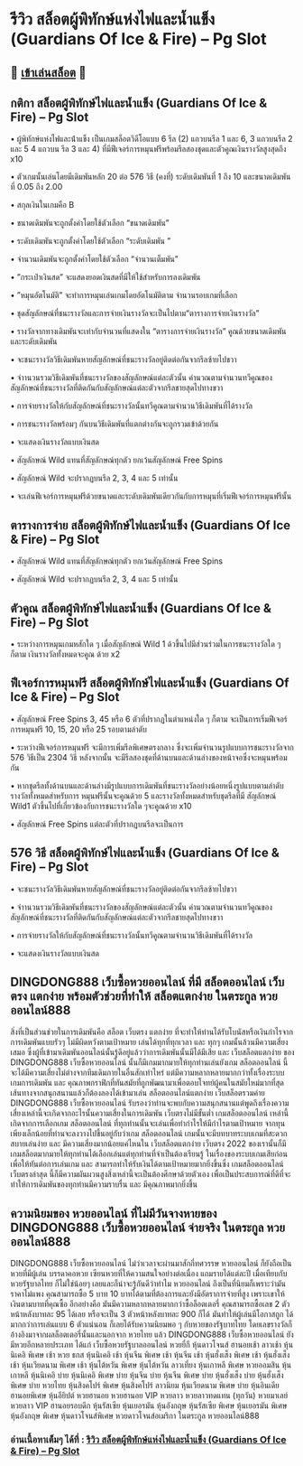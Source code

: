 # รีวิว สล็อตผู้พิทักษ์แห่งไฟและน้ำแข็ง (Guardians Of Ice & Fire) – Pg Slot

## 🎰 [เข้าเล่นสล็อต](https://bit.ly/3ryTLaH) 🎰

## กติกา สล็อตผู้พิทักษ์ไฟและน้ำแข็ง (Guardians Of Ice & Fire) – Pg Slot

• ผู้พิทักษ์แห่งไฟและน้ําแข็ง เป็นเกมสล็อตวิดีโอแบบ 6 รีล (2) แถวบนรีล 1 และ 6, 3 แถวบนรีล 2 และ 5 4 แถวบน รีล 3 และ 4) ที่มีฟีเจอร์การหมุนฟรีพร้อมรีลสองชุดและตัวคูณเงินรางวัลสูงสุดถึง x10

• ตัวเกมนั้นเล่นโดยมีเดิมพันหลัก 20 ต่อ 576 วิธี (คงที่) ระดับเดิมพันที่ 1 ถึง 10 และขนาดเดิมพันที่ 0.05 ถึง 2.00

• สกุลเงินในเกมคือ B

• ขนาดเดิมพันจะถูกตั้งค่าโดยใช้ตัวเลือก “ขนาดเดิมพัน”

• ระดับเดิมพันจะถูกตั้งค่าโดยใช้ตัวเลือก “ระดับเดิมพัน ”

• จํานวนเดิมพันจะถูกตั้งค่าโดยใช้ตัวเลือก “จํานวนเต็มพัน”

• ”กระเป๋าเงินสด” จะแสดงยอดเงินสดที่มีให้ใช้สําหรับการลงเดิมพัน

• ”หมุนอัตโนมัติ” จะทําการหมุนเล่นเกมโดยอัตโนมัติตาม จํานวนรอบเกมที่เลือก

• ชุดสัญลักษณ์ที่ชนะรางวัลและการจ่ายเงินรางวัลจะเป็นไปตาม“ตารางการจ่ายเงินรางวัล”

• รางวัลจากทางเดิมพันจะเท่ากับจํานวนที่แสดงใน “ตารางการจ่ายเงินรางวัล” คูณด้วยขนาดเดิมพันและระดับเดิมพัน

• จะชนะรางวัลวิธีเดิมพันหายสัญลักษณ์ที่ชนะรางวัลอยู่ติดต่อกันจากรีลซ้ายไปขวา

• จําานวนรวมวิธีเดิมพันที่ชนะรางวัลของสัญลักษณ์แต่ละตัวนั้น คํานวณตามจํานวนทวีคูณของสัญลักษณ์ที่ชนะรางวัลที่ติดกันกับสัญลักษณ์แต่ละตัวจากรีลชายสุดไปทางขวา

• การจ่ายรางวัลให้กับสัญลักษณ์ที่ชนะรางวัลนั้นทวีคูณตามจํานวนวิธีเดิมพันที่ได้รางวัล

• การชนะรางวัลพร้อมๆ กันบนวิธีเดิมพันที่แตกต่างกันจะถูกรวมเข้าด้วยกัน

• จะแสดงเงินรางวัลแบบเงินสด

• สัญลักษณ์ Wild แทนที่สัญลักษณ์ทุกตัว ยกเว้นสัญลักษณ์ Free Spins

• สัญลักษณ์ Wild จะปรากฏบนรีล 2, 3, 4 และ 5 เท่านั้น

• จะเล่นฟีเจอร์การหมุนฟรีด้วยขนาดและระดับเดิมพันเดียวกันกับการหมุนที่เริ่มฟีเจอร์การหมุนฟรีนั้น

## ตารางการจ่าย สล็อตผู้พิทักษ์ไฟและน้ำแข็ง (Guardians Of Ice & Fire) – Pg Slot

• สัญลักษณ์ Wild แทนที่สัญลักษณ์ทุกตัว ยกเว้นสัญลักษณ์ Free Spins

• สัญลักษณ์ Wild จะปรากฏบนรีล 2, 3, 4 และ 5 เท่านั้น

## ตัวคูณ สล็อตผู้พิทักษ์ไฟและน้ำแข็ง (Guardians Of Ice & Fire) – Pg Slot

• ระหว่างการหมุนเกมหสักใด ๆ เมื่อสัญลักษณ์ Wild 1 ด้วขึ้นไปมีส่วนร่วมในการชนะรางวัลใด ๆ ก็ตาม เงินรางวัลทั้งหมดจะคูณ ด้วย x2

## ฟีเจอร์การหมุนฟรี สล็อตผู้พิทักษ์ไฟและน้ำแข็ง (Guardians Of Ice & Fire) – Pg Slot

• สัญลักษณ์ Free Spins 3, 45 หรือ 6 ตัวที่ปรากฏในตําแหน่งใด ๆ ก็ตาม จะเป็นการเริ่มฟีเจอร์การหมุนฟรี 10, 15, 20 หรือ 25 รอบตามลําดับ

• ระหว่างฟีเจอร์การหมุนฟรี จะมีการเพิ่มรีลพิเศษตรงกลาง ซึ่งจะเพิ่มจํานวนรูปแบบการชนะรางวัลจาก 576 วิธีเป็น 2304 วิธี หลังจากนั้น จะมีรีลสองชุดที่ด้านบนและด้านล่างของหน้าจอซึ่งจะหมุนพร้อมกัน

• หากชุดรีลทั้งด้านบนและด้านล่างมีรูปแบบการเดิมพันที่ชนะรางวัลอย่างน้อยหนึ่งรูปแบบตามลําดับรางวัลทั้งหมดส่าหรับการ หมุนฟรีนั้นจะคูณด้วย 5 และรางวัลทั้งหมดสําหรับชุดรีลที่มี สัญลักษณ์ Wild1 ตัวขึ้นไปที่เกี่ยวข้องกับการชนะรางวัลใด ๆจะคูณด้วย x10

• สัญลักษณ์ Free Spins แต่ละตัวที่ปรากฏบนรีลจะเป็นการ

## 576 วิธี สล็อตผู้พิทักษ์ไฟและน้ำแข็ง (Guardians Of Ice & Fire) – Pg Slot

• จะชนะรางวัลวิธีเดิมพันหายสัญลักษณ์ที่ชนะรางวัลอยู่ติดต่อกันจากรีลซ้ายไปขวา

• จําานวนรวมวิธีเดิมพันที่ชนะรางวัลของสัญลักษณ์แต่ละตัวนั้น คํานวณตามจํานวนทวีคูณของสัญลักษณ์ที่ชนะรางวัลที่ติดกันกับสัญลักษณ์แต่ละตัวจากรีลชายสุดไปทางขวา

• การจ่ายรางวัลให้กับสัญลักษณ์ที่ชนะรางวัลนั้นทวีคูณตามจํานวนวิธีเดิมพันที่ได้รางวัล

• จะแสดงเงินรางวัลแบบเงินสด

## DINGDONG888 เว็บซื้อหวยออนไลน์ ที่มี สล็อตออนไลน์ เว็บตรง แตกง่าย พร้อมตัวช่วยที่ทำให้ สล็อตแตกง่าย ในตระกูล หวยออนไลน์888
สิ่งที่เป็นส่วนช่วยในการเดิมพันคือ สล็อต เว็บตรง แตกง่าย ที่จะทำให้ท่านได้รับโบนัสหรือเงินกำไรจากการเดิมพันแบบรัวๆ ไม่มีผิดหวังตามเป้าหมาย เล่นได้ทุกที่ทุกเวลา และ ทุกๆ เกมนั้นล้วนมีความเสี่ยงเสมอ ซึ่งผู้ที่เข้ามาเดิมพันออนไลน์นั้นรู้ดีอยู่แล้วว่าการเดิมพันนั้นมีได้มีเสีย และ เว็บสล็อตแตกง่าย ของ DINGDONG888 เว็บซื้อหวยออนไลน์ นั้นก็มีเกมมากมายให้ทุกท่านเล่นยังเกม สล็อตออนไลน์ นี้จะได้มีความเสี่ยงไม่ต่างจากทีมเดิมภายในอื่นสักเท่าไหร่ แต่มีความหลากหลายมากกว่าทั้งเรื่องระบบเกมการเดิมพัน และ คุณภาพกราฟิกที่ทันสมัยที่ถูกพัฒนามาเพื่อตอบโจทย์ผู้คนในสมัยใหม่มากที่สุด เส้นทางจากสนุกสนานแล้วก็ต้องลองได้เข้ามาเล่น สล็อตออนไลน์แตกง่าย เว็บสล็อตรวมค่าย DINGDONG888 เว็บซื้อหวยออนไลน์ รับรองว่าท่านจะพบกับความสนุกสนานแต่พูดถึงเรื่องความเสี่ยงเหล่านี้จะเกิดจากอะไรนั้นความเสี่ยงในการเดิมพัน เว็บตรงไม่มีขั้นต่ำ เกมสล็อตออนไลน์ เหล่านี้ เกิดจากการเลือกเกม สล็อตออนไลน์ ที่ทุกท่านนั้นจะเล่นเพื่อทำกำไรให้มีกำไรตามเป้าหมาย จากทุนเพียงเล็กน้อยที่ท่านจะลงวางไปขึ้นอยู่กับว่าเกม สล็อตออนไลน์ เกมนั้นจะมีบทบาทระบบเกมที่สะดวกสบายเล่นง่าย และ มีความเสี่ยงมากน้อยแค่ไหนใน เว็บสล็อตแตกง่าย เว็บตรง 2022 ของเรานั้นก็มีเกมสล็อตมากมายให้ทุกท่านได้เลือกเล่นแต่ทุกท่านที่จำเป็นต้องเรียนรู้ ในเรื่องของระบบเกมเสียก่อนเพื่อให้ทันต่อการเล่นเกม และ สามารถทำให้รับเงินได้ตามเป้าหมายมากยิ่งขึ้นซึ่ง เกมสล็อตออนไลน์ เว็บตรงล่าสุด นี้ก็มีความผันผวนสูงสิ่งเหล่านี้จะเป็นต้องศึกษาด้วยตัวเอง เพื่อเป็นประสบการณ์ที่ดีที่จะทำให้การเดิมพันของทุกท่านมีความราบรื่น และ มีคุณภาพมากยิ่งขึ้น

## ความนิยมของ หวยออนไลน์ ที่ไม่มีวันจางหายของ DINGDONG888 เว็บซื้อหวยออนไลน์ จ่ายจริง ในตระกูล หวยออนไลน์888
DINGDONG888 เว็บซื้อหวยออนไลน์ ไม่ว่าเวลาจะผ่านมาสักกี่ทศวรรษ หวยออนไลน์ ก็ยังถือเป็นหวยที่มีผู้เล่น บรรดาคอหวย เซียนหวยที่ให้ความสนใจอย่างต่อเนื่อง แถมรายได้แต่ละปี เมื่อเทียบกับ หวยรัฐบาลไทย ก็ไม่ใช่น้อยๆ เลยและก็น่าจะรู้กันดีว่าทำไม หวยออนไลน์ ถึงเป็นที่นิยมก็เพราะว่ามันราคาไม่แพง คุณสามารถซื้อ 5 บาท 10 บาทได้ตามที่ต้องการและยังมีอัตราการจ่ายที่สูง เพราะเขาให้เงินตามบาทที่คุณซื้อ อีกอย่างคือ มันมีความหลากหลายมากกว่าซื้อล็อตเตอรี่ คุณสามารถซื้อเลข 2 ตัวหน้าหลังบาทละ 95 ได้เลย หรือจะเป็น 3 ตัวหน้าหลังบาทละ 900 ก็ได้ มันทำให้ผู้เล่นมีโอกาสถูก ได้มากกว่าการเล่นแบบ 6 ตัวแน่นอน ก็เลยได้รับความนิยมพอ ๆ กับหวยของรัฐบาทไทย โดยเลขรางวัลก็อ้างอิงมาจากผลล็อตเตอรี่นั้นและนอกจาก หวยไทย แล้ว DINGDONG888 เว็บซื้อหวยออนไลน์ ยังมีหวยอีกหลายประเภท ได้แก่ เว็บซื้อหวยรัฐบาลออนไลน์ หวยยี่กี หุ้นดาวโจนส์ ฮานอยเช้า ลาวเช้า หุ้นนิเคอิ พิเศษ เช้า หวย ธกส หุ้นนิเคอิ เช้า หุ้นจีน พิเศษ เช้า หุ้นจีน เช้า หุ้นฮั่งเส็ง พิเศษ เช้า หุ้นฮั่งเส็ง เช้า หุ้นเวียดนาม พิเศษ เช้า หุ้นไต้หวัน พิเศษ หุ้นไต้หวัน ลาวเที่ยง หุ้นเกาหลี พิเศษ หวยออมสิน หุ้นเกาหลี หุ้นนิเคอิ บ่าย หุ้นนิเคอิ พิเศษ บ่าย หุ้นจีน บ่าย หุ้นจีน พิเศษ บ่าย หุ้นฮั่งเส็ง บ่าย หุ้นฮั่งเส็ง พิเศษ บ่าย หวยไทย หุ้นสิงคโปร์ พิเศษ หุ้นสิงคโปร์ ลาวนิยม หุ้นเวียดนาม พิเศษ บ่าย หุ้นอินเดีย ฮานอยพิเศษ หุ้นอียิปต์ หวยฮานอย หวยฮานอย VIP หวยลาว หวยลาวทดแทน (ทุกวัน) หวยมาเลย์ หวยลาว VIP ฮานอยรอบดึก หุ้นรัสเซีย หุ้นเยอรมัน หุ้นอังกฤษ หุ้นรัสเซีย พิเศษ หุ้นเยอรมัน พิเศษ หุ้นอังกฤษ พิเศษ หุ้นดาวโจนส์พิเศษ หวยดาวโจนส์อเมริกา ในตระกูล หวยออนไลน์888

### อ่านเนื้อหาเต็มๆ ได้ที่ : [รีวิว สล็อตผู้พิทักษ์แห่งไฟและน้ำแข็ง (Guardians Of Ice & Fire) – Pg Slot](https://dingdong888.co/pg-slot/guardians-of-ice-fire/)
